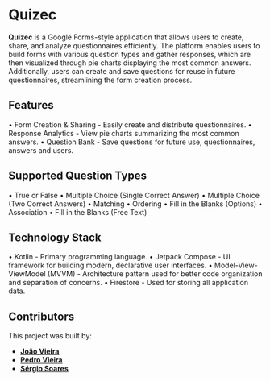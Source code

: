# Quizec

**Quizec** is a Google Forms-style application that allows users to create, share, and analyze questionnaires efficiently. The platform enables users to build forms with various question types and gather responses, which are then visualized through pie charts displaying the most common answers.
Additionally, users can create and save questions for reuse in future questionnaires, streamlining the form creation process.

## Features

• Form Creation & Sharing - Easily create and distribute questionnaires.
• Response Analytics - View pie charts summarizing the most common answers.
• Question Bank - Save questions for future use, questionnaires, answers and users.

## Supported Question Types

• True or False
• Multiple Choice (Single Correct Answer)
• Multiple Choice (Two Correct Answers)
• Matching
• Ordering
• Fill in the Blanks (Options)
• Association
• Fill in the Blanks (Free Text)

## Technology Stack

• Kotlin - Primary programming language.
• Jetpack Compose - UI framework for building modern, declarative user interfaces.
• Model-View-ViewModel (MVVM) - Architecture pattern used for better code organization and separation of concerns.
• Firestore - Used for storing all application data.

## Contributors

This project was built by:

- **[João Vieira](https://github.com/JoaoFSOV)**
- **[Pedro Vieira](https://github.com/PedroVieira00)**
- **[Sérgio Soares](https://github.com/smcsoares)**
